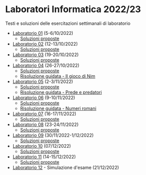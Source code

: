 # Laboratori Informatica 2022/23

Testi e soluzioni delle esercitazioni settimanali di laboratorio

* [Laboratorio 01](./Lab01/Lab01_testo.pdf?raw=true) (5-6/10/2022)
    * [Soluzioni proposte](./Lab01/Lab01_soluzioni.zip?raw=true)
* [Laboratorio 02](./Lab02/Lab02_testo.pdf?raw=true) (12-13/10/2022)
    * [Soluzioni proposte](./Lab02/Lab02_soluzioni.zip?raw=true)
* [Laboratorio 03](./Lab03/Lab03_testo.pdf?raw=true) (19-20/10/2022)
    * [Soluzioni proposte](./Lab03/Lab03_soluzioni.zip?raw=true)
* [Laboratorio 04](./Lab04/Lab04_testo.pdf?raw=true) (26-27/10/2022)
    * [Soluzioni proposte](./Lab04/Lab04_soluzioni.zip?raw=true)
    * [Risoluzione guidata - Il gioco di Nim](https://youtu.be/KlaTNWm6YmI)
* [Laboratorio 05](./Lab05/Lab05_testo.pdf?raw=true) (2-3/11/2022)
    * [Soluzioni proposte](./Lab05/Lab05_soluzioni.zip?raw=true)
    * [Risoluzione guidata - Prede e predatori](https://youtu.be/n15zmt6Nxps)
* [Laboratorio 06](./Lab06/Lab06_testo.pdf?raw=true) (9-10/11/2022)
    * [Soluzioni proposte](./Lab06/Lab06_soluzioni.zip?raw=true)
    * [Risoluzione guidata - Numeri romani](https://youtu.be/Msrd7T9scKk)
* [Laboratorio 07](./Lab07/Lab07_testo.pdf?raw=true) (16-17/11/2022)
    * [Soluzioni proposte](./Lab07/Lab07_soluzioni.zip?raw=true)
* [Laboratorio 08](./Lab08/Lab08_testo.pdf?raw=true) (23-24/11/2022)
    * [Soluzioni proposte](./Lab08/Lab08_soluzioni.zip?raw=true)
* [Laboratorio 09](./Lab09/Lab09_testo.pdf?raw=true) (30/11/2022-1/12/2022)
    * [Soluzioni proposte](./Lab09/Lab09_soluzioni.zip?raw=true)
* [Laboratorio 10](./Lab10/Lab10_testo.pdf?raw=true) (07/12/2022)
    * [Soluzioni proposte](./Lab10/Lab10_soluzioni.zip?raw=true)
* [Laboratorio 11](./Lab11/Lab11_testo.pdf?raw=true) (14-15/12/2022)
    * [Soluzioni proposte](./Lab11/Lab11_soluzioni.zip?raw=true)
* [Laboratorio 12](./Lab12) - Simulazione d'esame (21/12/2022)
